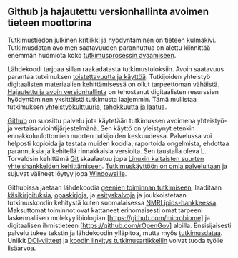 ## Github ja hajautettu versionhallinta avoimen tieteen moottorina


Tutkimustiedon julkinen kritiikki ja hyödyntäminen on tieteen
kulmakivi. Tutkimusdatan avoimen saatavuuden parannuttua on alettu
kiinnittää enemmän huomiota koko [tutkimusprosessin
avaamiseen](http://www.sciencemag.org/content/336/6078/159.short).

Lähdekoodi tarjoaa sillan raakadatasta tutkimustuloksiin. Avoin
saatavuus parantaa tutkimuksen [toistettavuutta ja
käyttöä](http://www.pubmedcentral.nih.gov/articlerender.fcgi?artid=3383002&tool=pmcentrez&rendertype=abstract). Tutkijoiden
yhteistyö digitaalisten materiaalien kehittämisessä on ollut
tarpeettoman vähäistä. [Hajautettu ja avoin
versionhallinta](http://www.scfbm.org/content/8/1/7) on tehostanut
digitaalisten resurssien hyödyntäminen yksittäistä tutkimusta
laajemmin. Tämä mullistaa tutkimuksen
[yhteistyökulttuuria](http://www.ennenjanyt.net/2015/08/aatehistoria-ja-digitaalisten-aineistojen-mahdollisuudet),
[tehokkuutta ja laatua](doi:10.1371/journal.pmed.1001747).

[Github](https://github.com) on suosittu palvelu jota käytetään
tutkimuksen avoimena yhteistyö- ja vertaisarviointijärjestelmänä. Sen
käyttö on yleistynyt etenkin ennakkoluulottomien nuorten tutkijoiden
keskuudessa. Palvelussa voi helposti kopioida ja testata muiden
koodia, raportoida ongelmista, ehdottaa parannuksia ja kehitellä
rinnakkaisia versioita. Sen taustalla oleva L. Torvaldsin kehittämä
[Git](http://git.or.cz) skaalautuu jopa [Linuxin kaltaisten suurten
yhteishankkeiden
kehittämiseen](https://www.youtube.com/watch?v=4XpnKHJAok8). [Tutkimuskäyttöön
on omia
palveluitaan](https://github.com/blog/1840-improving-github-for-science)
ja sujuvat välineet löytyy jopa
[Windowsille](https://windows.github.com).

Githubissa jaetaan lähdekoodia [geenien toiminnan
tutkimiseen](https://github.com/Bioconductor-mirror), laaditaan
[käsikirjoituksia](http://bayesfactor.blogspot.fi/2015/08/on-radical-manuscript-openness.html),
[opaskirjoja](http://lincolnmullen.com/projects/dh-r/index.html), ja
[esityskalvoja](https://github.com/okffi-science) ja joukkoistetaan
tutkimuskoodin kehitystä kuten suomalaisessa
[NMRLipids-hankkeessa](http://nmrlipids.blogspot.nl/). Maksuttomat
toiminnot ovat kattaneet erinomaisesti omat tarpeeni laskennallisen
molekyylibiologian [https://github.com/microbiome] ja digitaalisen
ihmistieteen [https://github.com/rOpenGov] aloilla. Ensisijaisesti
palvelu tukee tekstin ja lähdekoodin ylläpitoa, mutta myös
[tutkimusdataa](https://git-lfs.github.com). Uniikit
[DOI-viitteet](https://guides.github.com/activities/citable-code) ja
[koodin linkitys
tutkimusartikkeliin](https://medium.com/@samim/gitxiv-collaborative-open-computer-science-e5fea734cd45)
voivat tuoda työlle lisäarvoa.














